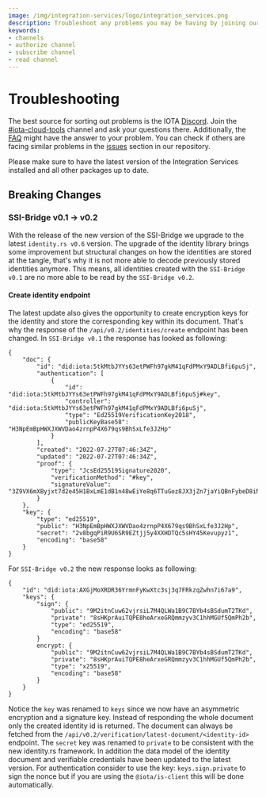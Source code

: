 ```yaml
---
image: /img/integration-services/logo/integration_services.png
description: Troubleshoot any problems you may be having by joining our discord, creating a GitHub issue, or reviewing our Frequently Asked Questions.
keywords:
- channels
- authorize channel
- subscribe channel
- read channel
---
```

# Troubleshooting

The best source for sorting out problems is the IOTA [Discord](https://discord.gg/iota). Join the [#iota-cloud-tools](https://discord.com/channels/397872799483428865/910192737842790400) channel and ask your questions there. Additionally, the [FAQ](./faq) might have the answer to your problem. You can check if others are facing similar problems in the [issues](https://github.com/iotaledger/integration-services/issues) section in our repository.

Please make sure to have the latest version of the Integration Services installed and all other packages up to date.


## Breaking Changes

### SSI-Bridge v0.1 -> v0.2
With the release of the new version of the SSI-Bridge we upgrade to the latest  `identity.rs v0.6` version. The upgrade of the identity library brings some improvement but structural changes on how the identities are stored at the tangle, that's why it is not more able to decode previously stored identities anymore. This means, all identities created with the `SSI-Bridge v0.1` are no more able to be read by the `SSI-Bridge v0.2`. 

#### Create identity endpoint

The latest update also gives the opportunity to create encryption keys for the identity and store the corresponding key within its document. That's why the response of the `/api/v0.2/identities/create` endpoint has been changed. In `SSI-Bridge v0.1` the response has looked as following:

```
{
    "doc": {
        "id": "did:iota:5tkMtbJYYs63etPWFh97gkM41qFdPMxY9ADLBfi6puSj",
        "authentication": [
            {
                "id": "did:iota:5tkMtbJYYs63etPWFh97gkM41qFdPMxY9ADLBfi6puSj#key",
                "controller": "did:iota:5tkMtbJYYs63etPWFh97gkM41qFdPMxY9ADLBfi6puSj",
                "type": "Ed25519VerificationKey2018",
                "publicKeyBase58": "H3NpEmBpHWXJXWVDao4zrnpP4X679qs9BhSxLfe3J2Hp"
            }
        ],
        "created": "2022-07-27T07:46:34Z",
        "updated": "2022-07-27T07:46:34Z",
        "proof": {
            "type": "JcsEd25519Signature2020",
            "verificationMethod": "#key",
            "signatureValue": "3Z9VX6mXByjxt7d2e45H1BxLmE1dB1n48wEiYe8q6TTuGoz8JX3jZn7jaYiQBnFybeD8iNBzaDaupCLxBuytXpLw"
        }
    },
    "key": {
        "type": "ed25519",
        "public": "H3NpEmBpHWXJXWVDao4zrnpP4X679qs9BhSxLfe3J2Hp",
        "secret": "2v8bgqPiR9U6SR9EZtjj5y4XXHDTQc5sHY45Kevupyz1",
        "encoding": "base58"
    }
}
```

For `SSI-Bridge v0.2` the new response looks as following:

```
{
    "id": "did:iota:AXGjMoXRDR36YrmnFyKwXtc3sj3q7FRkzqZwhn7i67a9",
    "keys": {
        "sign": {
            "public": "9M2itnCuw62vjrsiL7M4QLWa1B9C7BYb4sBSdumT2TKd",
            "private": "8sHKprAuiTQPE8heArxeGRQmmzyv3C1hhMGUf5QmPh2b",
            "type": "ed25519",
            "encoding": "base58"
        }
        encrypt: { 
            "public": "9M2itnCuw62vjrsiL7M4QLWa1B9C7BYb4sBSdumT2TKd",
            "private": "8sHKprAuiTQPE8heArxeGRQmmzyv3C1hhMGUf5QmPh2b",
            "type": "x25519",
            "encoding": "base58"
        }
    }
}
```

Notice the `key` was renamed to `keys` since we now have an asymmetric encryption and a signature key. Instead of responding the whole document only the created identity id is returned. The document can always be fetched from the `/api/v0.2/verification/latest-document/<identity-id>` endpoint. The `secret` key was renamed to `private` to be consistent with the new identity.rs framework. In addition the data model of the identity document and verifiable credentials have been updated to the latest version. For authentication consider to use the key: `keys.sign.private` to sign the nonce but if you are using the `@iota/is-client` this will be done automatically.
